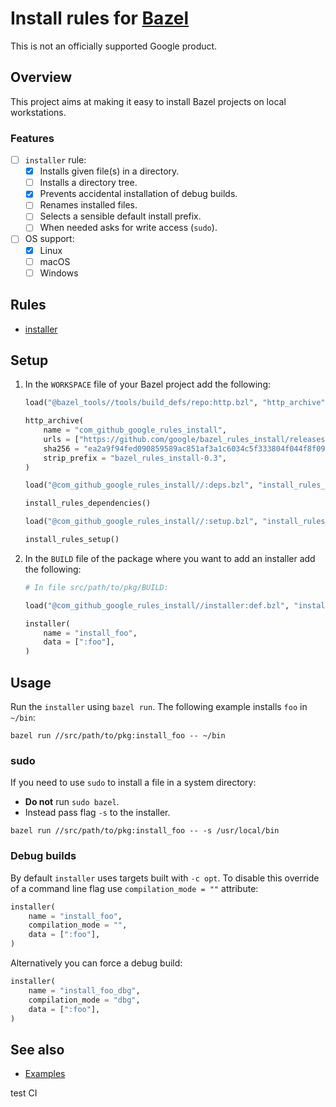 # Install rules for [Bazel](https://bazel.build)

This is not an officially supported Google product.

## Overview

This project aims at making it easy to install Bazel projects on local
workstations.

### Features

- [ ] `installer` rule:
    - [x] Installs given file(s) in a directory.
    - [ ] Installs a directory tree.
    - [x] Prevents accidental installation of debug builds.
    - [ ] Renames installed files.
    - [ ] Selects a sensible default install prefix.
    - [ ] When needed asks for write access (`sudo`).
- [ ] OS support:
    - [x] Linux
    - [ ] macOS
    - [ ] Windows

## Rules

* [installer](docs/installer_rule.md#installer)

## Setup

1.  In the `WORKSPACE` file of your Bazel project add the following:

    ```python
    load("@bazel_tools//tools/build_defs/repo:http.bzl", "http_archive")

    http_archive(
        name = "com_github_google_rules_install",
        urls = ["https://github.com/google/bazel_rules_install/releases/download/0.3/bazel_rules_install-0.3.tar.gz"],
        sha256 = "ea2a9f94fed090859589ac851af3a1c6034c5f333804f044f8f094257c33bdb3",
        strip_prefix = "bazel_rules_install-0.3",
    )

    load("@com_github_google_rules_install//:deps.bzl", "install_rules_dependencies")

    install_rules_dependencies()

    load("@com_github_google_rules_install//:setup.bzl", "install_rules_setup")

    install_rules_setup()
    ```

1.  In the `BUILD` file of the package where you want to add an installer add
    the following:

    ````python
    # In file src/path/to/pkg/BUILD:

    load("@com_github_google_rules_install//installer:def.bzl", "installer")

    installer(
        name = "install_foo",
        data = [":foo"],
    )
    ````

## Usage

Run the `installer` using `bazel run`. The following example installs `foo` in
`~/bin`:

```shell
bazel run //src/path/to/pkg:install_foo -- ~/bin
```

### sudo

If you need to use `sudo` to install a file in a system directory:

* **Do not** run `sudo bazel`.
* Instead pass flag `-s` to the installer.

```shell
bazel run //src/path/to/pkg:install_foo -- -s /usr/local/bin
```

### Debug builds

By default `installer` uses targets built with `-c opt`. To disable this
override of a command line flag use `compilation_mode = ""` attribute:

```python
installer(
    name = "install_foo",
    compilation_mode = "",
    data = [":foo"],
)
```

Alternatively you can force a debug build:

```python
installer(
    name = "install_foo_dbg",
    compilation_mode = "dbg",
    data = [":foo"],
)
```


## See also

* [Examples](examples/README.md)

test CI

